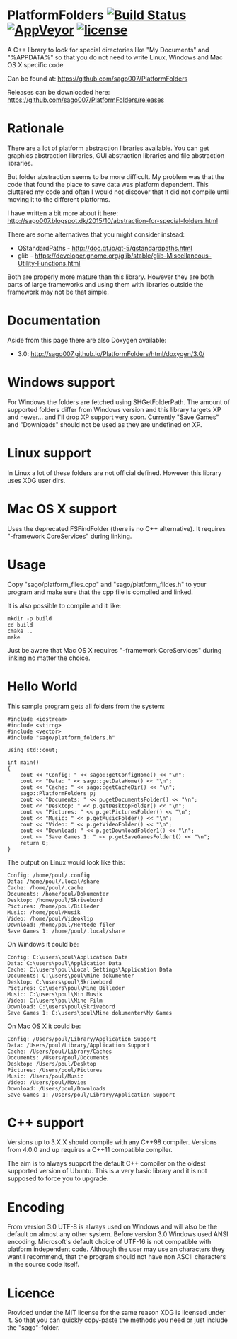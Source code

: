 # PlatformFolders [![Build Status](https://travis-ci.org/sago007/PlatformFolders.svg?branch=master)](https://travis-ci.org/sago007/PlatformFolders) [![AppVeyor](https://img.shields.io/appveyor/ci/sago007/PlatformFolders.svg?label=Windows)](https://ci.appveyor.com/project/sago007/platformfolders) [![license](https://img.shields.io/github/license/sago007/PlatformFolders.svg)](https://raw.githubusercontent.com/sago007/PlatformFolders/master/LICENSE)

A C++ library to look for special directories like "My Documents" and "%APPDATA%" so that you do not need to write Linux, Windows and Mac OS X specific code

Can be found at: https://github.com/sago007/PlatformFolders

Releases can be downloaded here: https://github.com/sago007/PlatformFolders/releases

# Rationale
There are a lot of platform abstraction libraries available. You can get graphics abstraction libraries, GUI abstraction libraries and file abstraction libraries.

But folder abstraction seems to be more difficult.
My problem was that the code that found the place to save data was platform dependent. This cluttered my code and often I would not discover that it did not compile until moving it to the different platforms.

I have written a bit more about it here: http://sago007.blogspot.dk/2015/10/abstraction-for-special-folders.html

There are some alternatives that you might consider instead:
  * QStandardPaths - http://doc.qt.io/qt-5/qstandardpaths.html
  * glib - https://developer.gnome.org/glib/stable/glib-Miscellaneous-Utility-Functions.html

Both are properly more mature than this library. However they are both parts of large frameworks and using them with libraries outside the framework may not be that simple.

# Documentation

Aside from this page there are also Doxygen available:

  * 3.0: http://sago007.github.io/PlatformFolders/html/doxygen/3.0/

# Windows support
For Windows the folders are fetched using SHGetFolderPath.
The amount of supported folders differ from Windows version and this library targets XP and newer... and I'll drop XP support very soon.
Currently "Save Games" and "Downloads" should not be used as they are undefined on XP.


# Linux support
In Linux a lot of these folders are not official defined. However this library uses XDG user dirs.

# Mac OS X support
Uses the deprecated FSFindFolder (there is no C++ alternative). It requires "-framework CoreServices" during linking.

# Usage
Copy "sago/platform_files.cpp" and "sago/platform_fildes.h" to your program and make sure that the cpp file is compiled and linked.

It is also possible to compile and it like:
```
mkdir -p build
cd build
cmake ..
make
```
Just be aware that Mac OS X requires "-framework CoreServices" during linking no matter the choice.

# Hello World

This sample program gets all folders from the system:
```
#include <iostream>
#include <stirng>
#include <vector>
#include "sago/platform_folders.h"

using std::cout;

int main()
{
	cout << "Config: " << sago::getConfigHome() << "\n";
	cout << "Data: " << sago::getDataHome() << "\n";
	cout << "Cache: " << sago::getCacheDir() << "\n";
	sago::PlatformFolders p;
	cout << "Documents: " << p.getDocumentsFolder() << "\n";
	cout << "Desktop: " << p.getDesktopFolder() << "\n";
	cout << "Pictures: " << p.getPicturesFolder() << "\n";
	cout << "Music: " << p.getMusicFolder() << "\n";
	cout << "Video: " << p.getVideoFolder() << "\n";
	cout << "Download: " << p.getDownloadFolder1() << "\n";
	cout << "Save Games 1: " << p.getSaveGamesFolder1() << "\n";
	return 0;
}
```

The output on Linux would look like this:
```
Config: /home/poul/.config
Data: /home/poul/.local/share
Cache: /home/poul/.cache
Documents: /home/poul/Dokumenter
Desktop: /home/poul/Skrivebord
Pictures: /home/poul/Billeder
Music: /home/poul/Musik
Video: /home/poul/Videoklip
Download: /home/poul/Hentede filer
Save Games 1: /home/poul/.local/share
```

On Windows it could be:
```
Config: C:\users\poul\Application Data
Data: C:\users\poul\Application Data
Cache: C:\users\poul\Local Settings\Application Data
Documents: C:\users\poul\Mine dokumenter
Desktop: C:\users\poul\Skrivebord
Pictures: C:\users\poul\Mine Billeder
Music: C:\users\poul\Min Musik
Video: C:\users\poul\Mine Film
Download: C:\users\poul\Skrivebord
Save Games 1: C:\users\poul\Mine dokumenter\My Games
```

On Mac OS X it could be:
```
Config: /Users/poul/Library/Application Support
Data: /Users/poul/Library/Application Support
Cache: /Users/poul/Library/Caches
Documents: /Users/poul/Documents
Desktop: /Users/poul/Desktop
Pictures: /Users/poul/Pictures
Music: /Users/poul/Music
Video: /Users/poul/Movies
Download: /Users/poul/Downloads
Save Games 1: /Users/poul/Library/Application Support
```

# C++ support
Versions up to 3.X.X should compile with any C++98 compiler.
Versions from 4.0.0 and up requires a C++11 compatible compiler.

The aim is to always support the default C++ compiler on the oldest supported version of Ubuntu. This is a very basic library and it is not supposed to force you to upgrade.

# Encoding
From version 3.0 UTF-8 is always used on Windows and will also be the default on almost any other system.
Before version 3.0 Windows used ANSI encoding. Microsoft's default choice of UTF-16 is not compatible with platform independent code.
Although the user may use an characters they want I recommend, that the program should not have non ASCII characters in the source code itself.

# Licence
Provided under the MIT license for the same reason XDG is licensed under it. So that you can quickly copy-paste the methods you need or just include the "sago"-folder.
